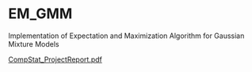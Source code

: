 # EM_GMM
Implementation of Expectation and Maximization Algorithm for Gaussian Mixture Models

[CompStat_ProjectReport.pdf](https://github.com/Mayuri103120/EM_GMM/files/10353782/CompStat_ProjectReport.pdf)
